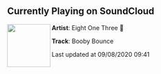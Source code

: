## Currently Playing on SoundCloud

[<img align="left" width="100" src="https://i1.sndcdn.com/artworks-000413422005-uy4rfl-t50x50.jpg">](https://soundcloud.com/813/booby-bounce?in=813/sets/813-happyland-ep)

**Artist**: Eight One Three 🍭 

**Track**: Booby Bounce

Last updated at 09/08/2020 09:41

